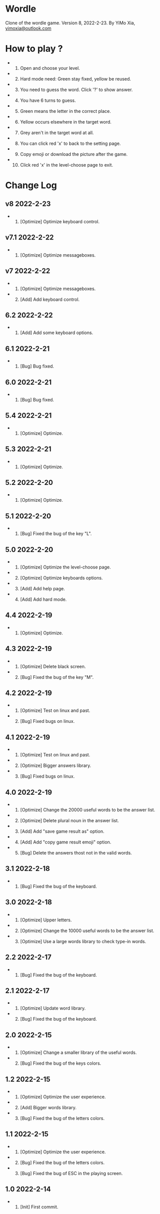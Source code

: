 # Wordle

Clone of the wordle game. Version 8, 2022-2-23. By YiMo Xia, <yimoxia@outlook.com>

# How to play ?

- 1. Open and choose your level. 
- 2. Hard mode need: Green stay fixed, yellow be reused. 
- 3. You need to guess the word. Click '?' to show answer. 
- 4. You have 6 turns to guess. 
- 5. Green means the letter in the correct place. 
- 6. Yellow occurs elsewhere in the target word. 
- 7. Grey aren't in the target word at all. 
- 8. You can click red 'x' to back to the setting page. 
- 9. Copy emoji or download the picture after the game.
- 10. Click red 'x' in the level-choose page to exit.

# Change Log

## v8 2022-2-23

- 1. [Optimize] Optimize keyboard control.

## v7.1 2022-2-22

- 1. [Optimize] Optimize messageboxes.

## v7 2022-2-22

- 1. [Optimize] Optimize messageboxes.
- 2. [Add] Add keyboard control.

## 6.2 2022-2-22

- 1. [Add] Add some keyboard options.

## 6.1 2022-2-21

- 1. [Bug] Bug fixed.

## 6.0 2022-2-21

- 1. [Bug] Bug fixed.

## 5.4 2022-2-21

- 1. [Optimize] Optimize. 

## 5.3 2022-2-21

- 1. [Optimize] Optimize. 

## 5.2 2022-2-20

- 1. [Optimize] Optimize. 

## 5.1 2022-2-20

- 1. [Bug] Fixed the bug of the key "L". 

## 5.0 2022-2-20

- 1. [Optimize] Optimize the level-choose page. 
- 2. [Optimize] Optimize keyboards options.
- 3. [Add] Add help page. 
- 4. [Add] Add hard mode.

## 4.4 2022-2-19

- 1. [Optimize] Optimize. 

## 4.3 2022-2-19

- 1. [Optimize] Delete black screen.
- 2. [Bug] Fixed the bug of the key "M".

## 4.2 2022-2-19

- 1. [Optimize] Test on linux and past.
- 2. [Bug] Fixed bugs on linux.

## 4.1 2022-2-19

- 1. [Optimize] Test on linux and past.
- 2. [Optimize] Bigger answers library.
- 3. [Bug] Fixed bugs on linux.

## 4.0 2022-2-19

- 1. [Optimize] Change the 20000 useful words to be the answer list.
- 2. [Optimize] Delete plural noun in the answer list.
- 3. [Add] Add "save game result as" option.
- 4. [Add] Add "copy game result emoji" option.
- 5. [Bug] Delete the answers thost not in the valid words.

## 3.1 2022-2-18

- 1. [Bug] Fixed the bug of the keyboard.

## 3.0 2022-2-18

- 1. [Optimize] Upper letters.
- 2. [Optimize] Change the 10000 useful words to be the answer list.
- 3. [Optimize] Use a large words library to check type-in words.

## 2.2 2022-2-17

- 1. [Bug] Fixed the bug of the keyboard.

## 2.1 2022-2-17

- 1. [Optimize] Update word library.
- 2. [Bug] Fixed the bug of the keyboard.

## 2.0 2022-2-15

- 1. [Optimize] Change a smaller library of the useful words.
- 2. [Bug] Fixed the bug of the keys colors.

## 1.2 2022-2-15

- 1. [Optimize] Optimize the user experience.
- 2. [Add] Bigger words library.
- 3. [Bug] Fixed the bug of the letters colors.

## 1.1 2022-2-15

- 1. [Optimize] Optimize the user experience.
- 2. [Bug] Fixed the bug of the letters colors.
- 3. [Bug] Fixed the bug of ESC in the playing screen.

## 1.0 2022-2-14

- 1. [Init] First commit.
